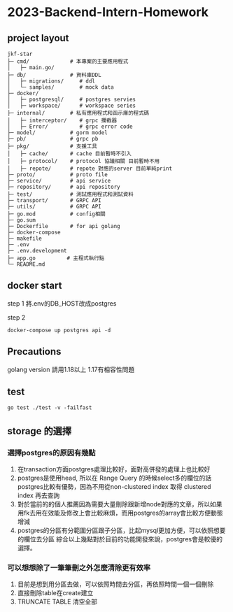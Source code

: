 # 2023-Backend-Intern-Homework

## project layout
```
jkf-star  
├─ cmd/             # 本專案的主要應用程式
│   ├─ main.go/      
├─ db/              # 資料庫DDL
│   ├─ migrations/     # ddl
│   └─ samples/        # mock data
├─ docker/
│   ├─ postgresql/     # postgres servies
│   ├─ workspace/      # workspace series
├─ internal/        # 私有應用程式和函示庫的程式碼
│   ├─ interceptor/    # grpc 攔截器
│   ├─ Error/          # grpc error code 
├─ model/           # gorm model
├─ pb/              # grpc pb
├─ pkg/             # 支援工具
│   ├─ cache/       # cache 目前暫時不引入
│   ├─ protocol/    # protocol 協議相關 目前暫時不用 
│   ├─ repote/      # repote 對應的server 目前單純print
├─ proto/           # proto file
├─ service/         # api service
├─ repository/      # api repository
├─ test/            # 測試應用程式和測試資料
├─ transport/       # GRPC API
├─ utils/           # GRPC API  
├─ go.mod           # config相關
├─ go.sum
├─ Dockerfile       # for api golang  
├─ docker-compose   
├─ makefile
├─ .env
├─ .env.development
├─ app.go          # 主程式執行點
└─ README.md        
```

## docker start
step 1
將.env的DB_HOST改成postgres

step 2
```shell
docker-compose up postgres api -d
```

## Precautions
golang version 請用1.18以上
1.17有相容性問題

## test
```shell
go test ./test -v -failfast
```
## storage 的選擇
### 選擇postgres的原因有幾點
   1. 在transaction方面postgres處理比較好，面對高併發的處理上也比較好
   2. postgres是使用head, 所以在 Range Query 的時候select多的欄位的話postgres比較有優勢，因為不用從non-clustered index 取得 clustered index 再去查詢
   3. 對於當前的的個人推薦因為需要大量刪除跟新增node對應的文章，所以如果用fk去用在效能及修改上會比較麻煩，而用postgres的array會比較方便動態增減
   4. postgres的分區有分範圍分區跟子分區，比起mysql更加方便，可以依照想要的欄位去分區
綜合以上幾點對於目前的功能開發來說，postgres會是較優的選擇。

### 可以想想除了⼀筆筆刪之外怎麼清除更有效率
   1. 目前是想到用分區去做，可以依照時間去分區，再依照時間一個一個刪除
   2. 直接刪除table在create建立
   3. TRUNCATE TABLE 清空全部
